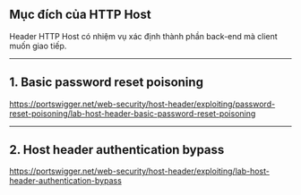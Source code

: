 ## Mục đích của HTTP Host
Header HTTP Host có nhiệm vụ xác định thành phần back-end mà client muốn giao tiếp. 

---

## 1. Basic password reset poisoning
https://portswigger.net/web-security/host-header/exploiting/password-reset-poisoning/lab-host-header-basic-password-reset-poisoning


---
## 2. Host header authentication bypass
https://portswigger.net/web-security/host-header/exploiting/lab-host-header-authentication-bypass






